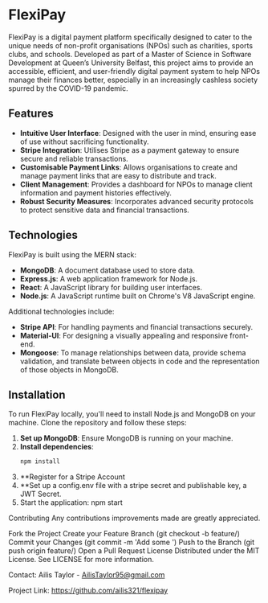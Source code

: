 # FlexiPay

FlexiPay is a digital payment platform specifically designed to cater to the unique needs of non-profit organisations (NPOs) such as charities, sports clubs, and schools. Developed as part of a Master of Science in Software Development at Queen’s University Belfast, this project aims to provide an accessible, efficient, and user-friendly digital payment system to help NPOs manage their finances better, especially in an increasingly cashless society spurred by the COVID-19 pandemic.

## Features

- **Intuitive User Interface**: Designed with the user in mind, ensuring ease of use without sacrificing functionality.
- **Stripe Integration**: Utilises Stripe as a payment gateway to ensure secure and reliable transactions.
- **Customisable Payment Links**: Allows organisations to create and manage payment links that are easy to distribute and track.
- **Client Management**: Provides a dashboard for NPOs to manage client information and payment histories effectively.
- **Robust Security Measures**: Incorporates advanced security protocols to protect sensitive data and financial transactions.

## Technologies

FlexiPay is built using the MERN stack:
- **MongoDB**: A document database used to store data.
- **Express.js**: A web application framework for Node.js.
- **React**: A JavaScript library for building user interfaces.
- **Node.js**: A JavaScript runtime built on Chrome's V8 JavaScript engine.

Additional technologies include:
- **Stripe API**: For handling payments and financial transactions securely.
- **Material-UI**: For designing a visually appealing and responsive front-end.
- **Mongoose**: To manage relationships between data, provide schema validation, and translate between objects in code and the representation of those objects in MongoDB.

## Installation

To run FlexiPay locally, you'll need to install Node.js and MongoDB on your machine. Clone the repository and follow these steps:

1. **Set up MongoDB**: Ensure MongoDB is running on your machine.
2. **Install dependencies**:
   ```bash
   npm install
 3. **Register for a Stripe Account
 4. **Set up a config.env file with a stripe secret and publishable key, a JWT Secret.
 5. Start the application: npm start
 
Contributing
Any contributions improvements made are greatly appreciated.

Fork the Project
Create your Feature Branch (git checkout -b feature/<featurename>)
Commit your Changes (git commit -m 'Add some <featurename>')
Push to the Branch (git push origin feature/<featurename>)
Open a Pull Request
License
Distributed under the MIT License. See LICENSE for more information.

Contact:
Ailis Taylor - AilisTaylor95@gmail.com

Project Link: https://github.com/ailis321/flexipay

